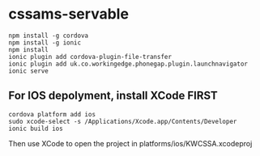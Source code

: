 # cssams-servable

    npm install -g cordova
    npm install -g ionic
    npm install
    ionic plugin add cordova-plugin-file-transfer
    ionic plugin add uk.co.workingedge.phonegap.plugin.launchnavigator
    ionic serve


## For IOS depolyment, install XCode FIRST

    cordova platform add ios
    sudo xcode-select -s /Applications/Xcode.app/Contents/Developer
    ionic build ios

Then use XCode to open the project in platforms/ios/KWCSSA.xcodeproj


